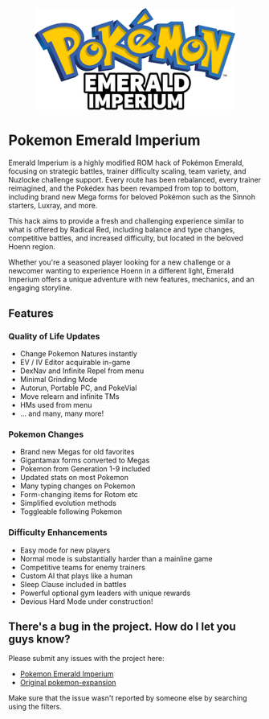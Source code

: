 <p align="center"><img src="emerald_imperium_text_logo.png" width="400"></p>

# Pokemon Emerald Imperium
Emerald Imperium is a highly modified ROM hack of Pokémon Emerald, focusing on strategic battles, trainer difficulty scaling, team variety, and Nuzlocke challenge support. Every route has been rebalanced, every trainer reimagined, and the Pokédex has been revamped from top to bottom, including brand new Mega forms for beloved Pokémon such as the Sinnoh starters, Luxray, and more.

This hack aims to provide a fresh and challenging experience similar to what is offered by Radical Red, including balance and type changes, competitive battles, and increased difficulty, but located in the beloved Hoenn region.

Whether you're a seasoned player looking for a new challenge or a newcomer wanting to experience Hoenn in a different light, Emerald Imperium offers a unique adventure with new features, mechanics, and an engaging storyline.

## Features

### Quality of Life Updates
- Change Pokemon Natures instantly
- EV / IV Editor acquirable in-game
- DexNav and Infinite Repel from menu
- Minimal Grinding Mode
- Autorun, Portable PC, and PokeVial
- Move relearn and infinite TMs
- HMs used from menu
- ... and many, many more!

### Pokemon Changes
- Brand new Megas for old favorites
- Gigantamax forms converted to Megas
- Pokemon from Generation 1-9 included
- Updated stats on most Pokemon
- Many typing changes on Pokemon
- Form-changing items for Rotom etc
- Simplified evolution methods
- Toggleable following Pokemon

### Difficulty Enhancements
- Easy mode for new players
- Normal mode is substantially harder than a mainline game
- Competitive teams for enemy trainers
- Custom AI that plays like a human
- Sleep Clause included in battles
- Powerful optional gym leaders with unique rewards
- Devious Hard Mode under construction!

## There's a bug in the project. How do I let you guys know?
Please submit any issues with the project here:
- [Pokemon Emerald Imperium](https://github.com/iriv24/pokeemerald-expansion/issues)
- [Original pokemon-expansion](https://github.com/rh-hideout/pokeemerald-expansion/issues)

Make sure that the issue wasn't reported by someone else by searching using the filters.
